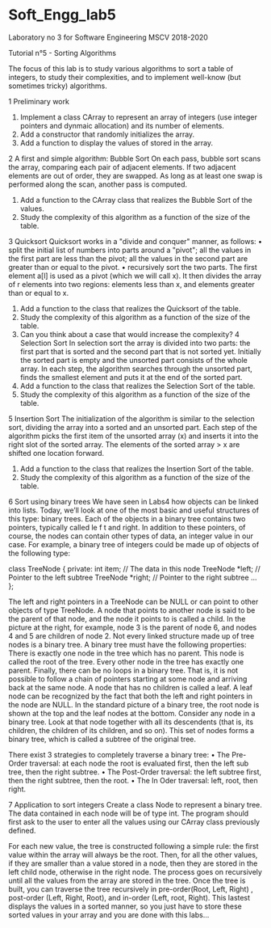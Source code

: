 # Soft_Engg_lab5
Laboratory no 3 for Software Engineering MSCV 2018-2020 

Tutorial n°5 - Sorting Algorithms


The focus of this lab is to study various algorithms to sort a table of integers, to study their complexities, and
to implement well-know (but sometimes tricky) algorithms.

1 Preliminary work
1. Implement a class CArray to represent an array of integers (use integer pointers and dynmaic allocation) and
its number of elements.
2. Add a constructor that randomly initializes the array.
3. Add a function to display the values of stored in the array.


2 A first and simple algorithm: Bubble Sort
On each pass, bubble sort scans the array, comparing each pair of adjacent elements. If two adjacent elements are
out of order, they are swapped. As long as at least one swap is performed along the scan, another pass is computed.

1. Add a function to the CArray class that realizes the Bubble Sort of the values.
2. Study the complexity of this algorithm as a function of the size of the table.

3 Quicksort
Quicksort works in a "divide and conquer" manner, as follows:
• split the initial list of numbers into parts around a "pivot"; all the values in the first part are less than the
pivot; all the values in the second part are greater than or equal to the pivot.
• recursively sort the two parts.
The first element a[l] is used as a pivot (which we will call x). It then divides the array of r elements into two
regions: elements less than x, and elements greater than or equal to x. 

1. Add a function to the class that realizes the Quicksort of the table.
2. Study the complexity of this algorithm as a function of the size of the table.
3. Can you think about a case that would increase the complexity?
4 Selection Sort
In selection sort the array is divided into two parts: the first part that is sorted and the second part that is not sorted
yet. Initially the sorted part is empty and the unsorted part consists of the whole array. In each step, the algorithm
searches through the unsorted part, finds the smallest element and puts it at the end of the sorted part.
1. Add a function to the class that realizes the Selection Sort of the table.
2. Study the complexity of this algorithm as a function of the size of the table.


5 Insertion Sort
The initialization of the algorithm is similar to the selection sort, dividing the array into a sorted and an unsorted
part. Each step of the algorithm picks the first item of the unsorted array (x) and inserts it into the right slot of the
sorted array. The elements of the sorted array > x are shifted one location forward.

1. Add a function to the class that realizes the Insertion Sort of the table.
2. Study the complexity of this algorithm as a function of the size of the table.


6 Sort using binary trees
We have seen in Labs4 how objects can be linked into lists. Today, we’ll look at one of the most basic and useful
structures of this type: binary trees. Each of the objects in a binary tree contains two pointers, typically called
le f t and right. In addition to these pointers, of course, the nodes can contain other types of data, an integer value
in our case. For example, a binary tree of integers could be made up of objects of the following type:

class TreeNode {
private:
int item; // The data in this node
TreeNode *left; // Pointer to the left subtree
TreeNode *right; // Pointer to the right subtree
...
};

The left and right pointers in a TreeNode can be NULL or can point to other objects of type TreeNode. A node that points to another node is said to be the parent of that node, and the node it points to is called a child. In the picture at the right, for example, node 3 is the parent of node 6, and nodes 4 and 5 are children of node 2. Not every linked structure made up of tree nodes is a binary tree.
A binary tree must have the following properties: There is exactly one node in the tree which has no parent.
This node is called the root of the tree. Every other node in the tree has exactly one parent. Finally, there can be
no loops in a binary tree. That is, it is not possible to follow a chain of pointers starting at some node and arriving
back at the same node.
A node that has no children is called a leaf. A leaf node can be recognized by the fact that both the left and
right pointers in the node are NULL. In the standard picture of a binary tree, the root node is shown at the top and
the leaf nodes at the bottom. Consider any node in a binary tree. Look at that node together with all its descendents (that is, its children, the children of its children, and so on). This set of nodes forms a binary tree, which is called a subtree of the original tree. 

There exist 3 strategies to completely traverse a binary tree:
• The Pre-Order traversal: at each node the root is evaluated first, then the left sub tree, then the right subtree.
• The Post-Order traversal: the left subtree first, then the right subtree, then the root.
• The In Oder traversal: left, root, then right.


7 Application to sort integers
Create a class Node to represent a binary tree. The data contained in each node will be of type int. The program
should first ask to the user to enter all the values using our CArray class previously defined.

For each new value, the tree is constructed following a simple rule: the first value within the array will always be
the root. Then, for all the other values, if they are smaller than a value stored in a node, then they are stored in
the left child node, otherwise in the right node. The process goes on recursively until all the values from the array
are stored in the tree. Once the tree is built, you can traverse the tree recursively in pre-order(Root, Left, Right) ,
post-order (Left, Right, Root), and in-order (Left, root, Right). This lastest displays the values in a sorted manner,
so you just have to store these sorted values in your array and you are done with this labs...
